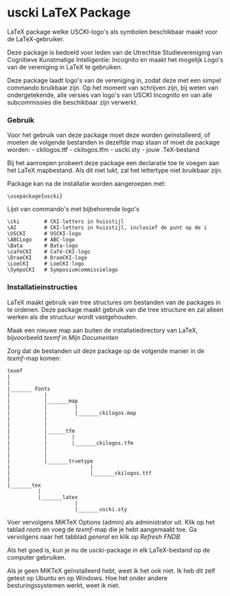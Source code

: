 uscki LaTeX Package
===========

LaTeX package welke USCKI-logo's als symbolen beschikbaar maakt voor de LaTeX-gebruiker.

Deze package is bedoeld voor leden van de Utrechtse Studievereniging van Cognitieve Kunstmatige Intelligentie: Incognito en maakt het mogelijk Logo's van de vereniging in LaTeX te gebruiken.

Deze package laadt logo's van de vereniging in, zodat deze met een simpel commando bruikbaar zijn.
Op het moment van schrijven zijn, bij weten van ondergetekende, alle versies van logo's van USCKI Incognito en van alle subcommissies die beschikbaar zijn verwerkt.

<h3>Gebruik</h3>
Voor het gebruik van deze package moet deze worden geïnstalleerd, of moeten de volgende bestanden in dezelfde map staan of moet de package worden:
  - ckilogos.ttf
  - ckilogos.tfm
 	- uscki.sty
  - jouw .TeX-bestand

Bij het aanroepen probeert deze package een declaratie toe te voegen aan het LaTeX mapbestand.
Als dit niet lukt, zal het lettertype niet bruikbaar zijn.

Package kan na de installatie worden aangeroepen met:
```Tex
\usepackage{uscki}
```

Lijst van commando's met bijbehorende logo's
```TeX
\cki        # CKI-letters in huisstijl
\AI         # CKI-letters in huisstijl, inclusief de punt op de i
\USCKI      # USCKI-logo
\ABCLogo    # ABC-logo
\Bata       # Bata-logo
\cafeCKI    # Café-CKI-logo
\DraeCKI    # DraeCKI-logo
\LoeCKI     # LoeCKI-logo
\SympoCKI   # Symposiumcommissielogo
```

<h3>Installatieinstructies</h3>
LaTeX maakt gebruik van tree structures om bestanden van de packages in te ordenen. Deze package maakt gebruik van die tree structure en zal alleen werken als die structuur wordt vastgehouden.

Maak een nieuwe map aan buiten de installatiedirectory van LaTeX, bijvoorbeeld _texmf_  in _Mijn Documenten_

Zorg dat de bestanden uit deze package op de volgende manier in de _texmf_-map komen:

    texmf
    |             
    |              
    |_______ Fonts
    |           |
    |           |_______map
    |           |         |
    |           |         |_______ckilogos.map
    |           |
    |           |
    |           |______tfm
    |           |        |
    |           |        |_______ckilogos.tfm
    |           |
    |           |
    |           |_______truetype
    |                          |
    |                          |_______ckilogos.ttf
    |
    |_______tex
              |
              |_______latex
                          |
                          |_______uscki.sty

Voer vervolgens MiKTeX Options (admin) als administrator uit.
Klik op het tablad  _roots_  en voeg de  _texmf_-map die je hebt aangemaakt toe.
Ga vervolgens naar het tabblad  _general_  en klik op  _Refresh FNDB_

Als het goed is, kun je nu de uscki-package in elk LaTeX-bestand op de computer gebruiken.

Als je geen MiKTeX geïnstalleerd hebt, weet ik het ook niet.
Ik heb dit zelf getest op Ubuntu en op Windows. Hoe het onder andere besturingssystemen werkt, weet ik niet.
